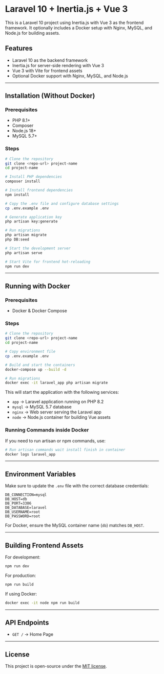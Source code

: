 # Laravel 10 + Inertia.js + Vue 3

This is a Laravel 10 project using Inertia.js with Vue 3 as the frontend framework. It optionally includes a Docker setup with Nginx, MySQL, and Node.js for building assets.

## Features
- Laravel 10 as the backend framework
- Inertia.js for server-side rendering with Vue 3
- Vue 3 with Vite for frontend assets
- Optional Docker support with Nginx, MySQL, and Node.js

---

## Installation (Without Docker)

### Prerequisites
- PHP 8.1+
- Composer
- Node.js 18+
- MySQL 5.7+

### Steps
```sh
# Clone the repository
git clone <repo-url> project-name
cd project-name

# Install PHP dependencies
composer install

# Install frontend dependencies
npm install

# Copy the .env file and configure database settings
cp .env.example .env

# Generate application key
php artisan key:generate

# Run migrations
php artisan migrate
php DB:seed

# Start the development server
php artisan serve

# Start Vite for frontend hot-reloading
npm run dev
```

---

## Running with Docker

### Prerequisites
- Docker & Docker Compose

### Steps
```sh
# Clone the repository
git clone <repo-url> project-name
cd project-name

# Copy environment file
cp .env.example .env

# Build and start the containers
docker-compose up --build -d

# Run migrations
docker exec -it laravel_app php artisan migrate
```

This will start the application with the following services:
- `app` → Laravel application running on PHP 8.2
- `mysql` → MySQL 5.7 database
- `nginx` → Web server serving the Laravel app
- `node` → Node.js container for building Vue assets

### Running Commands inside Docker
If you need to run artisan or npm commands, use:
```sh
# Run artisan commands wait install finish in container
docker logs laravel_app

```

---

## Environment Variables
Make sure to update the `.env` file with the correct database credentials:
```
DB_CONNECTION=mysql
DB_HOST=db
DB_PORT=3306
DB_DATABASE=laravel
DB_USERNAME=root
DB_PASSWORD=root
```

For Docker, ensure the MySQL container name (`db`) matches `DB_HOST`.

---

## Building Frontend Assets
For development:
```sh
npm run dev
```
For production:
```sh
npm run build
```
If using Docker:
```sh
docker exec -it node npm run build
```

---

## API Endpoints
- `GET /` → Home Page

---

## License
This project is open-source under the [MIT license](LICENSE).

